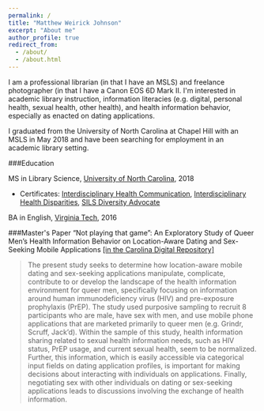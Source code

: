 ```yaml
---
permalink: /
title: "Matthew Weirick Johnson"
excerpt: "About me"
author_profile: true
redirect_from: 
  - /about/
  - /about.html
---
```


I am a professional librarian (in that I have an MSLS) and freelance photographer (in that I have a Canon EOS 6D Mark II. I'm interested in academic library instruction, information literacies (e.g. digital, personal health, sexual health, other health), and health information behavior, especially as enacted on dating applications.

I graduated from the University of North Carolina at Chapel Hill with an MSLS in May 2018 and have been searching for employment in an academic library setting.


###Education

MS in Library Science, [University of North Carolina](https://sils.unc.edu), 2018
- Certificates: [Interdisciplinary Health Communication](https://ihc.unc.edu/), [Interdisciplinary Health Disparities](https://web.archive.org/web/20180213094700/https://sph.unc.edu/echo/echo-prospective-students/), [SILS Diversity Advocate](https://sils.unc.edu/diversity-equity-inclusion/certificate)

BA in English, [Virginia Tech](https://english.vt.edu), 2016

###Master's Paper
“Not playing that game”: An Exploratory Study of Queer Men’s Health Information Behavior on Location-Aware Dating and Sex-Seeking Mobile Applications [[in the Carolina Digital Repository]](https://cdr.lib.unc.edu/record/uuid:18af99e3-216f-4ef8-be23-65a813f3a7c3)
>The present study seeks to determine how location-aware mobile dating and sex-seeking applications manipulate, complicate, contribute to or develop the landscape of the health information environment for queer men, specifically focusing on information around human immunodeficiency virus (HIV) and pre-exposure prophylaxis (PrEP). The study used purposive sampling to recruit 8 participants who are male, have sex with men, and use mobile phone applications that are marketed primarily to queer men (e.g. Grindr, Scruff, Jack’d). Within the sample of this study, health information sharing related to sexual health information needs, such as HIV status, PrEP usage, and current sexual health, seem to be normalized. Further, this information, which is easily accessible via categorical input fields on dating application profiles, is important for making decisions about interacting with individuals on applications. Finally, negotiating sex with other individuals on dating or sex-seeking applications leads to discussions involving the exchange of health information.

